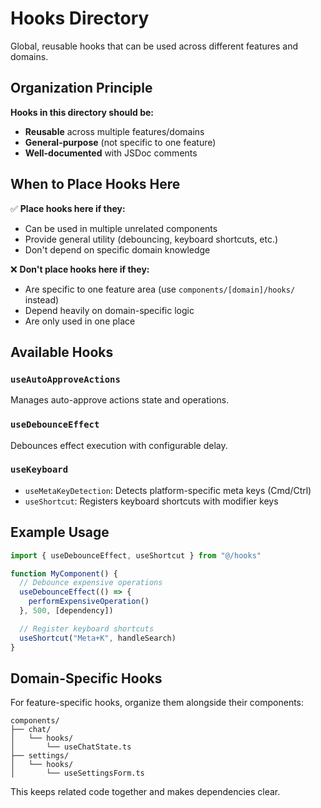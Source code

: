 # Hooks Directory

Global, reusable hooks that can be used across different features and domains.

## Organization Principle

**Hooks in this directory should be:**
- **Reusable** across multiple features/domains
- **General-purpose** (not specific to one feature)
- **Well-documented** with JSDoc comments

## When to Place Hooks Here

✅ **Place hooks here if they:**
- Can be used in multiple unrelated components
- Provide general utility (debouncing, keyboard shortcuts, etc.)
- Don't depend on specific domain knowledge

❌ **Don't place hooks here if they:**
- Are specific to one feature area (use `components/[domain]/hooks/` instead)
- Depend heavily on domain-specific logic
- Are only used in one place

## Available Hooks

### `useAutoApproveActions`
Manages auto-approve actions state and operations.

### `useDebounceEffect`
Debounces effect execution with configurable delay.

### `useKeyboard`
- `useMetaKeyDetection`: Detects platform-specific meta keys (Cmd/Ctrl)
- `useShortcut`: Registers keyboard shortcuts with modifier keys

## Example Usage

```typescript
import { useDebounceEffect, useShortcut } from "@/hooks"

function MyComponent() {
  // Debounce expensive operations
  useDebounceEffect(() => {
    performExpensiveOperation()
  }, 500, [dependency])

  // Register keyboard shortcuts
  useShortcut("Meta+K", handleSearch)
}
```

## Domain-Specific Hooks

For feature-specific hooks, organize them alongside their components:

```
components/
├── chat/
│   └── hooks/
│       └── useChatState.ts
├── settings/
│   └── hooks/
│       └── useSettingsForm.ts
```

This keeps related code together and makes dependencies clear.
